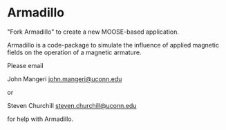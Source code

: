 Armadillo
=====

"Fork Armadillo" to create a new MOOSE-based application.

Armadillo is a code-package to simulate the influence of applied magnetic fields on the operation of a magnetic armature.

Please email

John Mangeri
john.mangeri@uconn.edu

or

Steven Churchill
steven.churchill@uconn.edu 

for help with Armadillo.

